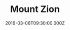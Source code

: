 ---
title: "Mount Zion"
image: "https://i.imgur.com/MuLYIpM.jpg"
date: "2016-03-06T09:30:00.000Z"
video:
  type: "vimeo"
  id: 157939254
speaker:
  name: "Bart Wilkins"
  permalink: "bart-wilkins"
series: "scenic-views"
---